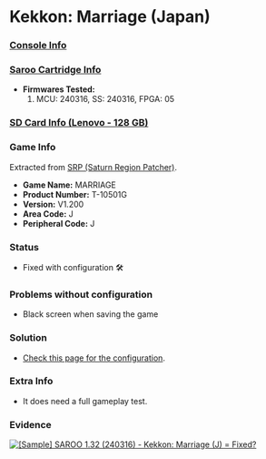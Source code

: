 # Kekkon: Marriage (Japan)

### [Console Info](../../../../Info/Consoles/VA13/README.md)

### [Saroo Cartridge Info](../../../../Info/Cartridges/RetroGameParadiseStore/1.32F/README.md)

- <b>Firmwares Tested:</b>
  1. MCU: 240316, SS: 240316, FPGA: 05

### [SD Card Info (Lenovo - 128 GB)](../../../../Info/SdCards/Lenovo/128GB/README.md)

### Game Info

Extracted from [SRP (Saturn Region Patcher)](https://segaxtreme.net/resources/saturn-region-patcher.81/download).

- <b>Game Name:</b> MARRIAGE
- <b>Product Number:</b> T-10501G
- <b>Version:</b> V1.200
- <b>Area Code:</b> J
- <b>Peripheral Code:</b> J

### Status

- Fixed with configuration :hammer_and_wrench:

### Problems without configuration

- Black screen when saving the game

### Solution

- [Check this page for the configuration](https://github.com/williamdsw/saroo-configuration-list/blob/master/J/T-10501G/README.md).

### Extra Info

- It does need a full gameplay test.

### Evidence

[![[Sample] SAROO 1.32 (240316) - Kekkon: Marriage (J) = Fixed?](https://img.youtube.com/vi/k3l_6IHQJH8/0.jpg)](https://www.youtube.com/watch?v=k3l_6IHQJH8)

